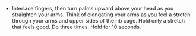 - Interlace fingers, then turn palms upward above your head as you straighten your arms. Think of elongating your arms as you feel a stretch through your arms and upper sides of the rib cage. Hold only a stretch that feels good. Do three times. Hold for 10 seconds.
